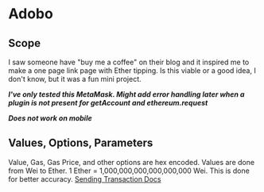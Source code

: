 # Adobo

## Scope
I saw someone have "buy me a coffee" on their blog and it inspired me to make a one page link page with Ether tipping. Is this viable or a good idea, I don't know, but it was a fun mini project.

***I've only tested this MetaMask. Might add error handling later when a plugin is not present for getAccount and ethereum.request***

***Does not work on mobile***

## Values, Options, Parameters
Value, Gas, Gas Price, and other options are hex encoded. Values are done from Wei to Ether. 1 Ether = 1,000,000,000,000,000,000 Wei. This is done for better accuracy. 
[Sending Transaction Docs](https://docs.metamask.io/guide/sending-transactions.html)
